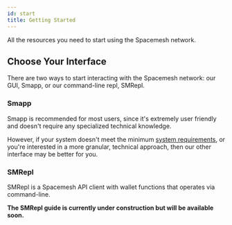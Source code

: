 ```yaml
---
id: start
title: Getting Started
---
```


All the resources you need to start using the Spacemesh network.

## Choose Your Interface

There are two ways to start interacting with the Spacemesh network: our GUI, Smapp, or our command-line repl, SMRepl.

### Smapp

Smapp is recommended for most users, since it's extremely user friendly and doesn't require any specialized technical knowledge.

However, if your system doesn't meet the minimum [system requirements](start/smapp/requirements), or you're interested in a more granular, technical approach, then our other interface may be better for you.

### SMRepl

SMRepl is a Spacemesh API client with wallet functions that operates via command-line.

**The SMRepl guide is currently under construction but will be available soon.**
